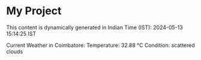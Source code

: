 # My Project

This content is dynamically generated in Indian Time (IST): 2024-05-13 15:14:25 IST


Current Weather in Coimbatore:
Temperature: 32.88 °C
Condition: scattered clouds
